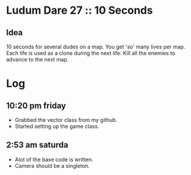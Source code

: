 # Ludum Dare 27 :: 10 Seconds

## Idea

10 seconds for several dudes on a map. You get 'so' many lives per map. Each life is used as a clone during the next life. Kill all the enemies to advance to the next map.

# Log

## 10:20 pm friday
* Grabbed the vector class from my github.
* Started setting up the game class.

## 2:53 am saturda
* Alot of the base code is written.
* Camera should be a singleton.
